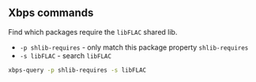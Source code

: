 ## Xbps commands

Find which packages require the `libFLAC` shared lib.
- `-p shlib-requires` - only match this package property `shlib-requires`
- `-s libFLAC` - search `libFLAC`

```bash
xbps-query -p shlib-requires -s libFLAC
```

